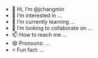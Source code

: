 - 👋 Hi, I’m @jchangmin
- 👀 I’m interested in ...
- 🌱 I’m currently learning ...
- 💞️ I’m looking to collaborate on ...
- 📫 How to reach me ...
- 😄 Pronouns: ...
- ⚡ Fun fact: ...

<!---
jchangmin/jchangmin is a ✨ special ✨ repository because its `README.md` (this file) appears on your GitHub profile.
You can click the Preview link to take a look at your changes.
--->
